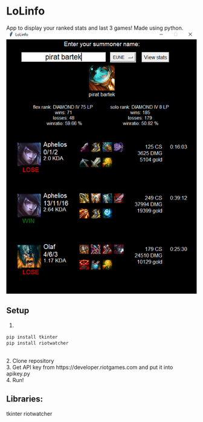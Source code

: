 # LoLinfo
App to display your ranked stats and last 3 games!
Made using python. 
![image](https://github.com/bartosseey/LoLinfo/blob/main/app.png)
## Setup
1.
```
pip install tkinter
pip install riotwatcher
```
<br />
2. Clone repository <br />
3. Get API key from https://developer.riotgames.com and put it into apikey.py <br />
4. Run!


## Libraries: 
tkinter
riotwatcher
